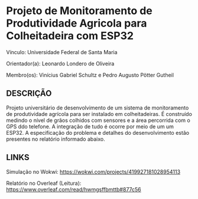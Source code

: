 # Projeto de Monitoramento de Produtividade Agricola para Colheitadeira com ESP32

Vínculo: Universidade Federal de Santa Maria

Orientador(a): Leonardo Londero de Oliveira

Membro(os): Vinícius Gabriel Schultz e Pedro Augusto Pötter Gutheil

## DESCRIÇÃO
Projeto universitário de desenvolvimento de um sistema de monitoramento de produtividade agrícola para ser instalado em colheitadeiras. É construído medindo o nível de grãos colhidos com sensores e a área percorrida com o GPS ddo telefone. A integração de tudo é ocorre por meio de um um ESP32.
A especificação do problema e detalhes do desenvolvimento estão presentes no relatório informado abaixo.


## LINKS

Simulação no Wokwi: https://wokwi.com/projects/419927181028954113

Relatório no Overleaf (Leitura): https://www.overleaf.com/read/hwmgsffbmttb#877c56

